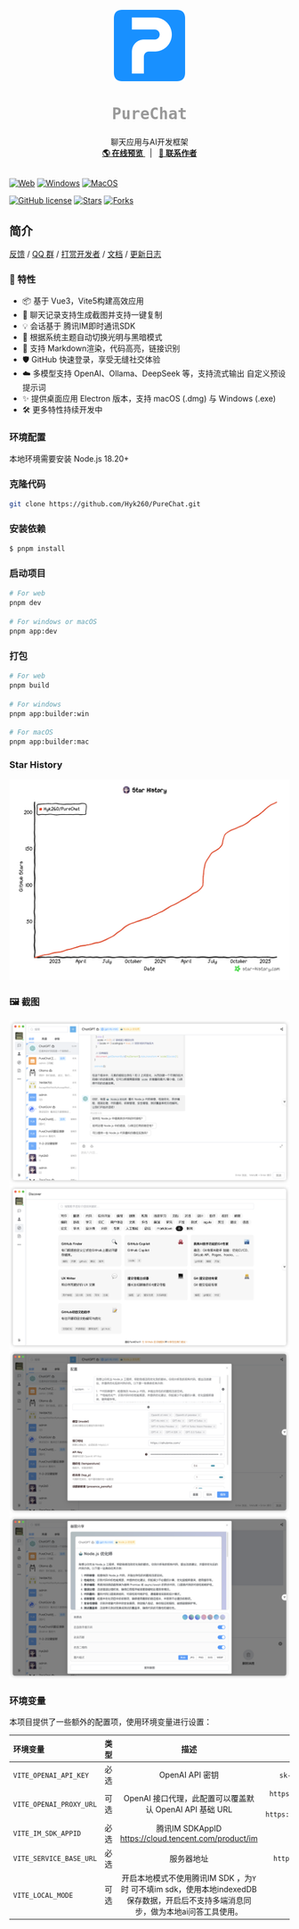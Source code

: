 <p align="center">
  <a>
    <img src="./images/log.png" alt="logo" width="128" height="128">
  </a>
  <h2 align="center" style="font-weight: 600;font: bold 200% Consolas, Monaco, monospace;color: #999;" >
    PureChat
  </h2>
  <p align="center">
    <span>聊天应用与AI开发框架</span>
    <br />
    <a href="https://purechat.cn" target="blank">
      <strong>🌎 在线预览</strong>
    </a>
    &nbsp;&nbsp;|&nbsp;&nbsp;
    <a href="https://jq.qq.com/?_wv=1027&k=Cd4Ihd2J" target="blank">
      <strong>💬 联系作者</strong>
    </a>
    <br />
    <br />
  </p>
</p>

[![Web][Web-image]][web-url]
[![Windows][Windows-image]][download-url]
[![MacOS][MacOS-image]][download-url]

<!-- SHIELD GROUP -->

[![GitHub license](https://img.shields.io/github/license/Hyk260/PureChat)](https://github.com/Hyk260/PureChat/blob/master/LICENSE)
[![Stars](https://img.shields.io/github/stars/Hyk260/PureChat.svg)](https://github.com/Hyk260/PureChat/stargazers)
[![Forks](https://img.shields.io/github/forks/Hyk260/PureChat.svg)](https://github.com/Hyk260/PureChat/network/members)

## 简介

[反馈](https://github.com/Hyk260/PureChat/issues) /
[QQ 群](https://github.com/Hyk260/PureChat/discussions/2) /
[打赏开发者](./images/weix.png) /
[文档](https://docs.purechat.cn) /
[更新日志](https://docs.purechat.cn/other/logs.html)

### 🎉 特性

- 📦️ 基于 Vue3，Vite5构建高效应用
- 📸 聊天记录支持生成截图并支持一键复制
- 💡 会话基于 腾讯IM即时通讯SDK
- 🌙 根据系统主题自动切换光明与黑暗模式
- 📝 支持 Markdown渲染，代码高亮，链接识别
- 🛡️ GitHub 快速登录，享受无缝社交体验
- ☁️ 多模型支持 OpenAI、Ollama、DeepSeek 等，支持流式输出 自定义预设提示词
- ✨ 提供桌面应用 Electron 版本，支持 macOS (.dmg) 与 Windows (.exe)
- 🛠 更多特性持续开发中

### 环境配置

本地环境需要安装 Node.js 18.20+

### 克隆代码

```bash
git clone https://github.com/Hyk260/PureChat.git
```

### 安装依赖

```bash
$ pnpm install
```

### 启动项目

```bash
# For web
pnpm dev

# For windows or macOS
pnpm app:dev
```

### 打包

```bash
# For web
pnpm build

# For windows
pnpm app:builder:win

# For macOS
pnpm app:builder:mac
```

### Star History
<!-- https://star-history.com/ -->
![Star History](./images/star-history.png)

### 🖼️ 截图

<img src="./images/chat.png">

<img src="./images/discover.png">

<img src="./images/config.png">

<img src="./images/screenshot.png">

### 环境变量

本项目提供了一些额外的配置项，使用环境变量进行设置：

| 环境变量                | 类型 |                             描述                             |                             示例                             |
| :---------------------- | :--: | :----------------------------------------------------------: | :----------------------------------------------------------: |
| `VITE_OPENAI_API_KEY`   | 必选 |                       OpenAI API 密钥                        |                     `sk-xxxxxx...xxxxxx`                     |
| `VITE_OPENAI_PROXY_URL` | 可选 |   OpenAI 接口代理，此配置可以覆盖默认 OpenAI API 基础 URL    | `https://aihubmix.com/v1`<br/>默认值:<br/>`https://api.openai.com/v1` |
| `VITE_IM_SDK_APPID`     | 必选 |     腾讯IM SDKAppID https://cloud.tencent.com/product/im     |                           `xxxxxx`                           |
| `VITE_SERVICE_BASE_URL` | 必选 |                          服务器地址                          |                   `https://your.api.com/`                    |
| `VITE_LOCAL_MODE`       | 可选 | 开启本地模式不使用腾讯IM SDK ，为`Y` 时 可不填im sdk，使用本地indexedDB保存数据，开启后不支持多端消息同步，做为本地ai问答工具使用。 |                             `Y`                              |

<!-- LINK GROUP -->

[web-url]: https://purechat.cn
[download-url]: https://github.com/Hyk260/PureChat/releases
[Web-image]: https://img.shields.io/badge/Web-orange?logo=microsoftedge
[Windows-image]: https://img.shields.io/badge/-Windows-blue?logo=windows
[MacOS-image]: https://img.shields.io/badge/-MacOS-black?logo=apple